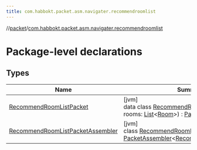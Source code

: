 ```yaml
---
title: com.habbokt.packet.asm.navigater.recommendroomlist
---
```

//[packet](../../index.html)/[com.habbokt.packet.asm.navigater.recommendroomlist](index.html)



# Package-level declarations



## Types


| Name | Summary |
|---|---|
| [RecommendRoomListPacket](-recommend-room-list-packet/index.html) | [jvm]<br>data class [RecommendRoomListPacket](-recommend-room-list-packet/index.html)(val rooms: [List](https://kotlinlang.org/api/latest/jvm/stdlib/kotlin.collections/-list/index.html)&lt;[Room](../../../api/api/com.habbokt.api.room/-room/index.html)&gt;) : [Packet](../../../api/api/com.habbokt.api.packet/-packet/index.html) |
| [RecommendRoomListPacketAssembler](-recommend-room-list-packet-assembler/index.html) | [jvm]<br>class [RecommendRoomListPacketAssembler](-recommend-room-list-packet-assembler/index.html) : [PacketAssembler](../../../api/api/com.habbokt.api.packet/-packet-assembler/index.html)&lt;[RecommendRoomListPacket](-recommend-room-list-packet/index.html)&gt; |

